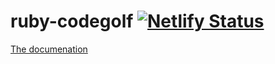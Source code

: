 # ruby-codegolf [![Netlify Status](https://api.netlify.com/api/v1/badges/b5e48fbb-9696-4acb-9e87-83988c41ee5c/deploy-status)](https://app.netlify.com/sites/codegolfrb/deploys)

[The documenation](https://codegolfrb.netlify.com/)

